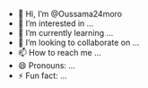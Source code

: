 - 👋 Hi, I’m @Oussama24moro
- 👀 I’m interested in ...
- 🌱 I’m currently learning ...
- 💞️ I’m looking to collaborate on ...
- 📫 How to reach me ...
- 😄 Pronouns: ...
- ⚡ Fun fact: ...

<!---
Oussama24moro/Oussama24moro is a ✨ special ✨ repository because its `README.md` (this file) appears on your GitHub profile.
You can click the Preview lin
